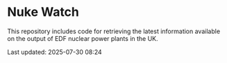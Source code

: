 # Nuke Watch

This repository includes code for retrieving the latest information available on the output of EDF nuclear power plants in the UK.

Last updated: 2025-07-30 08:24